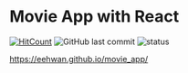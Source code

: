# Movie App with React
[![HitCount](http://hits.dwyl.com/eehwan/movie_app.svg)](http://hits.dwyl.com/eehwan/movie_app)
![GitHub last commit](https://img.shields.io/github/last-commit/eehwan/movie_app.svg)
![status](https://img.shields.io/badge/working-brightgreen.svg)

https://eehwan.github.io/movie_app/
